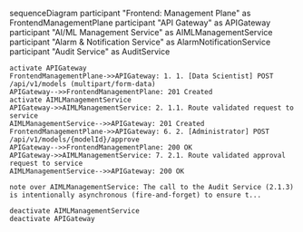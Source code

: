 sequenceDiagram
    participant "Frontend: Management Plane" as FrontendManagementPlane
    participant "API Gateway" as APIGateway
    participant "AI/ML Management Service" as AIMLManagementService
    participant "Alarm & Notification Service" as AlarmNotificationService
    participant "Audit Service" as AuditService

    activate APIGateway
    FrontendManagementPlane->>APIGateway: 1. 1. [Data Scientist] POST /api/v1/models (multipart/form-data)
    APIGateway-->>FrontendManagementPlane: 201 Created
    activate AIMLManagementService
    APIGateway->>AIMLManagementService: 2. 1.1. Route validated request to service
    AIMLManagementService-->>APIGateway: 201 Created
    FrontendManagementPlane->>APIGateway: 6. 2. [Administrator] POST /api/v1/models/{modelId}/approve
    APIGateway-->>FrontendManagementPlane: 200 OK
    APIGateway->>AIMLManagementService: 7. 2.1. Route validated approval request to service
    AIMLManagementService-->>APIGateway: 200 OK

    note over AIMLManagementService: The call to the Audit Service (2.1.3) is intentionally asynchronous (fire-and-forget) to ensure t...

    deactivate AIMLManagementService
    deactivate APIGateway
